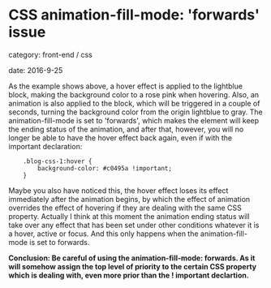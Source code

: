 # CSS animation-fill-mode: 'forwards' issue

<div class="meta">
<p>category: front-end / css</p>
<p>date: 2016-9-25</p>
</div>

As the example shows above, a hover effect is applied to the lightblue block, making the background color to a rose pink when hovering. Also, an animation is also applied to the block, which will be triggered in a couple of seconds, turning the background color from the origin lightblue to gray. The animation-fill-mode is set to 'forwards', which makes the element will keep the ending status of the animation, and after that, however, you will no longer be able to have the hover effect back again, even if with the important declaration:

		.blog-css-1:hover {
			background-color: #c0495a !important;
		}

Maybe you also have noticed this, the hover effect loses its effect immediately after the animation begins, by which the effect of animation overrides the effect of hovering if they are dealing with the same CSS property. Actually I think at this moment the animation ending status will take over any effect that has been set under other conditions whatever it is a hover, active or focus. And this only happens when the animation-fill-mode is set to forwards.

**Conclusion: Be careful of using the animation-fill-mode: forwards. As it will somehow assign the top level of priority to the certain CSS property which is dealing with, even more prior than the ! important declartion.**

